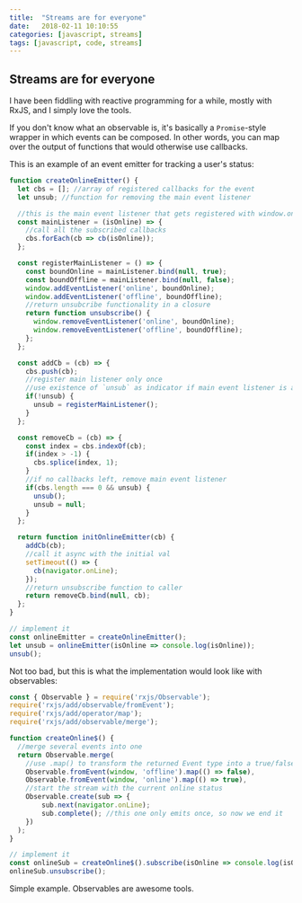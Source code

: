 ```yaml
---
title:  "Streams are for everyone"
date:   2018-02-11 10:10:55
categories: [javascript, streams]
tags: [javascript, code, streams]
---
```


## Streams are for everyone

I have been fiddling with reactive programming for a while, mostly with RxJS, and I simply love the tools.

If you don't know what an observable is, it's basically a `Promise`-style wrapper in which events can be composed.  In other words, you can map over the output of functions that would otherwise use callbacks.

This is an example of an event emitter for tracking a user's status:

~~~js
function createOnlineEmitter() {
  let cbs = []; //array of registered callbacks for the event
  let unsub; //function for removing the main event listener

  //this is the main event listener that gets registered with window.online/offline event
  const mainListener = (isOnline) => {
    //call all the subscribed callbacks
    cbs.forEach(cb => cb(isOnline));
  };

  const registerMainListener = () => {
    const boundOnline = mainListener.bind(null, true);
    const boundOffline = mainListener.bind(null, false);
    window.addEventListener('online', boundOnline);
    window.addEventListener('offline', boundOffline);
    //return unsubcribe functionality in a closure
    return function unsubscribe() {
      window.removeEventListener('online', boundOnline);
      window.removeEventListener('offline', boundOffline);
    };
  };

  const addCb = (cb) => {
    cbs.push(cb);
    //register main listener only once
    //use existence of `unsub` as indicator if main event listener is added or not
    if(!unsub) {
      unsub = registerMainListener();
    }
  };

  const removeCb = (cb) => {
    const index = cbs.indexOf(cb);
    if(index > -1) {
      cbs.splice(index, 1);
    }
    //if no callbacks left, remove main event listener
    if(cbs.length === 0 && unsub) {
      unsub();
      unsub = null;
    }
  };

  return function initOnlineEmitter(cb) {
    addCb(cb);
    //call it async with the initial val
    setTimeout(() => {
      cb(navigator.onLine);
    });
    //return unsubscribe function to caller
    return removeCb.bind(null, cb);
  };
}

// implement it
const onlineEmitter = createOnlineEmitter();
let unsub = onlineEmitter(isOnline => console.log(isOnline));
unsub();
~~~

Not too bad, but this is what the implementation would look like with observables:

~~~js
const { Observable } = require('rxjs/Observable');
require('rxjs/add/observable/fromEvent');
require('rxjs/add/operator/map');
require('rxjs/add/observable/merge');

function createOnline$() {
  //merge several events into one
  return Observable.merge(
    //use .map() to transform the returned Event type into a true/false value
  	Observable.fromEvent(window, 'offline').map(() => false),
  	Observable.fromEvent(window, 'online').map(() => true),
    //start the stream with the current online status
  	Observable.create(sub => {
  		sub.next(navigator.onLine);
  		sub.complete(); //this one only emits once, so now we end it
  	})
  );
}

// implement it
const onlineSub = createOnline$().subscribe(isOnline => console.log(isOnline));
onlineSub.unsubscribe();
~~~

Simple example. Observables are awesome tools.
